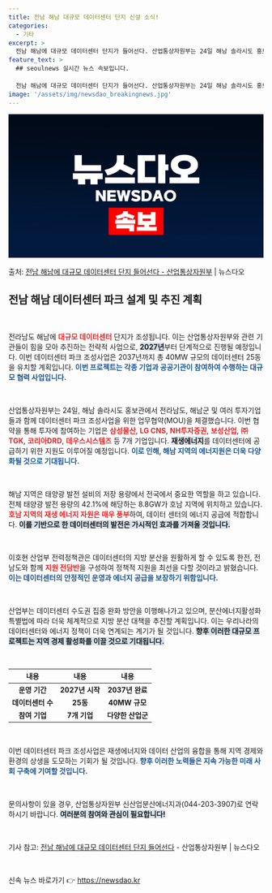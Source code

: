 ```yaml
---
title: 전남 해남 대규모 데이터센터 단지 신설 소식!
categories:
  - 기타
excerpt: >
  전남 해남에 대규모 데이터센터 단지가 들어선다. 산업통상자원부는 24일 해남 솔라시도 홍보관에서 전라남도, …
feature_text: >
  ## seoulnews 실시간 뉴스 속보입니다.

  전남 해남에 대규모 데이터센터 단지가 들어선다. 산업통상자원부는 24일 해남 솔라시도 홍보관에서 전라남도, …
image: '/assets/img/newsdao_breakingnews.jpg'
---
```


![뉴스다오 속보](/assets/img/newsdao_breakingnews.jpg)

<p>출처: <a href="https://newsdao.kr/1678" rel="dofollow">전남 해남에 대규모 데이터센터 단지 들어선다 - 산업통상자원부</a> | 뉴스다오</p>

<h2 data-ke-size="size26">전남 해남 데이터센터 파크 설계 및 추진 계획</h2>

<p data-ke-size="size16">&nbsp;</p>

전라남도 해남에 <b><span style="color: #ee2323;">대규모 데이터센터</span></b> 단지가 조성됩니다. 이는 산업통상자원부와 관련 기관들이 힘을 모아 추진하는 전략적 사업으로, <b><span style="background-color: #21538527;">2027년</span></b>부터 단계적으로 진행될 예정입니다. 이번 데이터센터 파크 조성사업은 2037년까지 총 40MW 규모의 데이터센터 25동을 유치할 계획입니다. <b><span style="color: #1a5490;">이번 프로젝트는 각종 기업과 공공기관이 참여하여 수행하는 대규모 협력 사업입니다.</span></b>

<p data-ke-size="size16">&nbsp;</p>

산업통상자원부는 24일, 해남 솔라시도 홍보관에서 전라남도, 해남군 및 여러 투자기업들과 함께 데이터센터 파크 조성사업을 위한 업무협약(MOU)을 체결했습니다. 이번 협약을 통해 투자에 참여하는 기업은 <b><span style="color: #ee2323;">삼성물산</span></b>, <b><span style="color: #ee2323;">LG CNS</span></b>, <b><span style="color: #ee2323;">NH투자증권</span></b>, <b><span style="color: #ee2323;">보성산업</span></b>, <b><span style="color: #ee2323;">㈜TGK</span></b>, <b><span style="color: #ee2323;">코리아DRD</span></b>, <b><span style="color: #ee2323;">데우스시스템즈</span></b> 등 7개 기업입니다. <b><span style="background-color: #21538527;">재생에너지</span></b>를 데이터센터에 공급하기 위한 지원도 이루어질 예정입니다. <b><span style="color: #1a5490;">이로 인해, 해남 지역의 에너지원은 더욱 다양화될 것으로 기대됩니다.</span></b>

<p data-ke-size="size16">&nbsp;</p>

해남 지역은 태양광 발전 설비의 저장 용량에서 전국에서 중요한 역할을 하고 있습니다. 전체 태양광 발전 용량의 42.1%에 해당하는 8.8GW가 호남 지역에 위치하고 있습니다. <b><span style="color: #ee2323;">호남 지역의 재생 에너지 자원은 매우 풍부</span></b>하여, 데이터 센터의 에너지 공급에 적합합니다. <b><span style="background-color: #21538527;">이를 기반으로 한 데이터센터의 발전은 가시적인 효과를 가져올 것입니다.</span></b> 

<p data-ke-size="size16">&nbsp;</p>

이호현 산업부 전력정책관은 데이터센터의 지방 분산을 원활하게 할 수 있도록 한전, 전남도와 함께 <b><span style="color: #ee2323;">지원 전담반</span></b>을 구성하여 정책적 지원을 최선을 다할 것이라고 밝혔습니다. <b><span style="color: #1a5490;">이는 데이터센터의 안정적인 운영과 에너지 공급을 보장하기 위함입니다.</span></b>

<p data-ke-size="size16">&nbsp;</p>

산업부는 데이터센터 수도권 집중 완화 방안을 이행해나가고 있으며, 분산에너지활성화 특별법에 따라 더욱 체계적으로 지방 분산 대책을 추진할 계획입니다. 이는 우리나라의 데이터센터와 에너지 정책이 더욱 연계되는 계기가 될 것입니다. <b><span style="background-color: #21538527;">향후 이러한 대규모 프로젝트는 지역 경제 활성화를 이끌 것으로 기대됩니다.</span></b>

<p data-ke-size="size16">&nbsp;</p>

<table style="width: 100%; text-align: center;">
  <thead>
    <tr>
      <th style="text-align: center;">내용</th>
      <th style="text-align: center;">내용</th>
      <th style="text-align: center;">내용</th>
    </tr>
  </thead>
  <tbody>
    <tr>
      <td style="text-align: center; height: 17px;"><b>운영 기간</b></td>
      <td style="text-align: center; height: 17px;"><b>2027년 시작</b></td>
      <td style="text-align: center; height: 17px;"><b>2037년 완료</b></td>
    </tr>
    <tr>
      <td style="text-align: center; height: 17px;"><b>데이터센터 수</b></td>
      <td style="text-align: center; height: 17px;"><b>25동</b></td>
      <td style="text-align: center; height: 17px;"><b>40MW 규모</b></td>
    </tr>
    <tr>
      <td style="text-align: center; height: 17px;"><b>참여 기업</b></td>
      <td style="text-align: center; height: 17px;"><b>7개 기업</b></td>
      <td style="text-align: center; height: 17px;"><b>다양한 산업군</b></td>
    </tr>
  </tbody>
</table>

<p data-ke-size="size16">&nbsp;</p>

이번 데이터센터 파크 조성사업은 재생에너지와 데이터 산업의 융합을 통해 지역 경제와 환경의 상생을 도모하는 기회가 될 것입니다. <b><span style="color: #1a5490;">향후 이러한 노력들은 지속 가능한 미래 사회 구축에 기여할 것입니다.</span></b>

<p data-ke-size="size16">&nbsp;</p> 

문의사항이 있을 경우, 산업통상자원부 신산업분산에너지과(044-203-3907)로 연락하시기 바랍니다. <b><span style="background-color: #21538527;">여러분의 참여와 관심이 필요합니다!</span></b>

<p data-ke-size="size16">&nbsp;</p> 

기사 참고: <a href="https://newsdao.kr/1678">전남 해남에 대규모 데이터센터 단지 들어선다</a> - 산업통상자원부 | 뉴스다오

<p data-ke-size="size16">&nbsp;</p> 

신속 뉴스 바로가기 👉 <a href="https://newsdao.kr" rel="dofollow">https://newsdao.kr</a>


